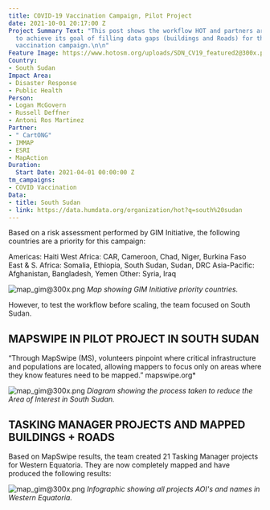 ```yaml
---
title: COVID-19 Vaccination Campaign, Pilot Project
date: 2021-10-01 20:17:00 Z
Project Summary Text: "This post shows the workflow HOT and partners are following
  to achieve its goal of filling data gaps (buildings and Roads) for the COVID-19
  vaccination campaign.\n\n"
Feature Image: https://www.hotosm.org/uploads/SDN_CV19_featured2@300x.png
Country:
- South Sudan
Impact Area:
- Disaster Response
- Public Health
Person:
- Logan McGovern
- Russell Deffner
- Antoni Ros Martinez
Partner:
- " CartONG"
- IMMAP
- ESRI
- MapAction
Duration:
  Start Date: 2021-04-01 00:00:00 Z
tm_campaigns:
- COVID Vaccination
Data:
- title: South Sudan
- link: https://data.humdata.org/organization/hot?q=south%20sudan
---
```


Based on a risk assessment performed by GIM Initiative, the following countries are a priority for this campaign:

Americas: Haiti
West Africa: CAR, Cameroon, Chad, Niger, Burkina Faso
East & S. Africa: Somalia, Ethiopia, South Sudan, Sudan, DRC
Asia-Pacific: Afghanistan, Bangladesh, Yemen
Other: Syria, Iraq

![map_gim@300x.png](https://www.hotosm.org/uploads/map_gim@300x.png)
*Map showing GIM Initiative priority countries.*


However, to test the workflow before scaling, the team focused on South Sudan.



## MAPSWIPE IN PILOT PROJECT IN SOUTH SUDAN


“Through MapSwipe (MS), volunteers pinpoint where critical infrastructure and populations are located, allowing mappers to focus only on areas where they know features need to be mapped.” mapswipe.org*

![map_gim@300x.png](https://www.hotosm.org/uploads/SDN_CV19_MS.png) 
*Diagram showing the process taken to reduce the Area of Interest in South Sudan.*



## TASKING MANAGER PROJECTS AND MAPPED BUILDINGS + ROADS


Based on MapSwipe results, the team created 21 Tasking Manager projects for Western Equatoria. They are now completely mapped and have produced the following results: 

![map_gim@300x.png](https://www.hotosm.org/uploads/SDN_CV19_results@300x.png)
*Infographic showing all projects AOI's and names in Western Equatoria.*
 